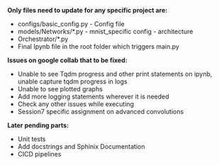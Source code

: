 **Only files need to update for any specific project are:**

- configs/basic_config.py - Config file
- models/Networks/*.py - mnist_specific config - architecture
- Orchestrator/*.py 
- Final Ipynb file in the root folder which triggers main.py


**Issues on google collab that to be fixed:**

- Unable to see Tqdm progress and other print statements on ipynb, unable capture tqdm progress in logs
- Unable to see plotted graphs
- Add more logging statements wherever it is needed
- Check any other issues while executing
- Session7 specific assignment on advanced convolutions

**Later pending parts:**

- Unit tests
- Add docstrings and Sphinix Documentation 
- CICD pipelines















